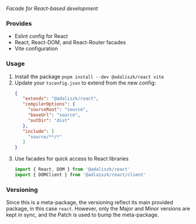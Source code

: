 _Facade for React-based development_

### Provides

- Eslint config for React
- React, React-DOM, and React-Router facades
- Vite configuration

### Usage

1. Install the package `pnpm install --dev @adaliszk/react vite`
2. Update your `tsconfig.json` to extend from the new config:
   ```json
   {
      "extends": "@adaliszk/react",
      "compilerOptions": {
        "sourceRoot": "source",
        "baseUrl": "source",
        "outDir": "dist"
      },
      "include": [
        "source/**/*"
      ]
   }
   ```
3. Use facades for quick access to React libraries
   ```typescript
   import { React, DOM } from '@adaliszk/react'
   import { DOMClient } from '@adlaiszk/react/client'
   ```  

### Versioning

Since this is a meta-package, the versioning reflect its main provided package, in this case `react`. However, only the
Major and Minor versions are kept in sync, and the Patch is used to bump the meta-package.
